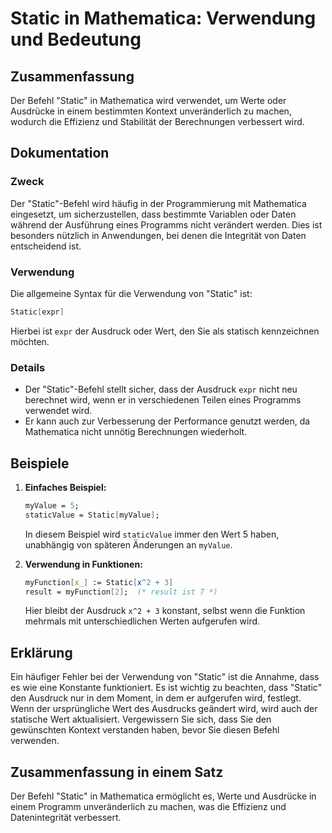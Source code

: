 <!--
Meta Description: # Static in Mathematica: Verwendung und Bedeutung ## Zusammenfassung Der Befehl "Static" in Mathematica wird verwendet, um Werte oder Ausdrücke in ein...
Meta Keywords: der, static, wird, mathematica, die
-->

# Static in Mathematica: Verwendung und Bedeutung

## Zusammenfassung
Der Befehl "Static" in Mathematica wird verwendet, um Werte oder Ausdrücke in einem bestimmten Kontext unveränderlich zu machen, wodurch die Effizienz und Stabilität der Berechnungen verbessert wird.

## Dokumentation
### Zweck
Der "Static"-Befehl wird häufig in der Programmierung mit Mathematica eingesetzt, um sicherzustellen, dass bestimmte Variablen oder Daten während der Ausführung eines Programms nicht verändert werden. Dies ist besonders nützlich in Anwendungen, bei denen die Integrität von Daten entscheidend ist.

### Verwendung
Die allgemeine Syntax für die Verwendung von "Static" ist:
```mathematica
Static[expr]
```
Hierbei ist `expr` der Ausdruck oder Wert, den Sie als statisch kennzeichnen möchten. 

### Details
- Der "Static"-Befehl stellt sicher, dass der Ausdruck `expr` nicht neu berechnet wird, wenn er in verschiedenen Teilen eines Programms verwendet wird.
- Er kann auch zur Verbesserung der Performance genutzt werden, da Mathematica nicht unnötig Berechnungen wiederholt.

## Beispiele
1. **Einfaches Beispiel:**
   ```mathematica
   myValue = 5;
   staticValue = Static[myValue];
   ```
   In diesem Beispiel wird `staticValue` immer den Wert 5 haben, unabhängig von späteren Änderungen an `myValue`.

2. **Verwendung in Funktionen:**
   ```mathematica
   myFunction[x_] := Static[x^2 + 3]
   result = myFunction[2];  (* result ist 7 *)
   ```
   Hier bleibt der Ausdruck `x^2 + 3` konstant, selbst wenn die Funktion mehrmals mit unterschiedlichen Werten aufgerufen wird.

## Erklärung
Ein häufiger Fehler bei der Verwendung von "Static" ist die Annahme, dass es wie eine Konstante funktioniert. Es ist wichtig zu beachten, dass "Static" den Ausdruck nur in dem Moment, in dem er aufgerufen wird, festlegt. Wenn der ursprüngliche Wert des Ausdrucks geändert wird, wird auch der statische Wert aktualisiert. Vergewissern Sie sich, dass Sie den gewünschten Kontext verstanden haben, bevor Sie diesen Befehl verwenden.

## Zusammenfassung in einem Satz
Der Befehl "Static" in Mathematica ermöglicht es, Werte und Ausdrücke in einem Programm unveränderlich zu machen, was die Effizienz und Datenintegrität verbessert.